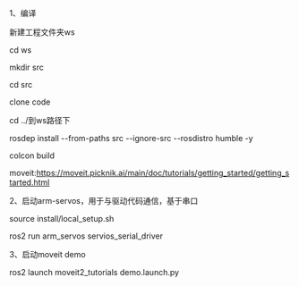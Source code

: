 1、编译

新建工程文件夹ws

cd ws

mkdir src

cd src

clone code

cd ../到ws路径下

rosdep install --from-paths src --ignore-src --rosdistro humble -y

colcon build

moveit:https://moveit.picknik.ai/main/doc/tutorials/getting_started/getting_started.html


2、启动arm-servos，用于与驱动代码通信，基于串口

source install/local_setup.sh

ros2 run arm_servos servios_serial_driver

3、启动moveit demo

ros2 launch moveit2_tutorials demo.launch.py


 
